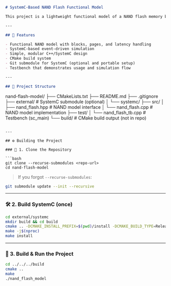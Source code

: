 ```markdown
# SystemC-Based NAND Flash Functional Model

This project is a lightweight functional model of a NAND flash memory built using SystemC. It simulates basic NAND operations such as **read**, **write**, and **erase** at a block/page level. The goal is to provide an abstract yet realistic behavioral representation of NAND flash suitable for architecture exploration, early firmware validation, or educational purposes.

---

## 🚀 Features

- Functional NAND model with blocks, pages, and latency handling
- SystemC-based event-driven simulation
- Simple, modular C++/SystemC design
- CMake build system
- Git submodule for SystemC (optional and portable setup)
- Testbench that demonstrates usage and simulation flow

---

## 🧱 Project Structure

```

nand-flash-model/
├── CMakeLists.txt
├── README.md
├── .gitignore
├── external/                 # SystemC submodule (optional)
│   └── systemc/
├── src/
│   ├── nand\_flash.hpp        # NAND model interface
│   └── nand\_flash.cpp        # NAND model implementation
├── test/
│   └── nand\_flash\_tb.cpp     # Testbench (sc\_main)
└── build/                    # CMake build output (not in repo)

````

---

## ⚙️ Building the Project

### 🔁 1. Clone the Repository

```bash
git clone --recurse-submodules <repo-url>
cd nand-flash-model
````

> If you forgot `--recurse-submodules`:

```bash
git submodule update --init --recursive
```

---

### 🛠 2. Build SystemC (once)

```bash
cd external/systemc
mkdir build && cd build
cmake .. -DCMAKE_INSTALL_PREFIX=$(pwd)/install -DCMAKE_BUILD_TYPE=Release -DENABLE_PTHREADS=ON
make -j$(nproc)
make install
```

---

### 🧪 3. Build & Run the Project

```bash
cd ../../../build
cmake ..
make
./nand_flash_model
```

